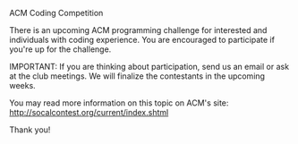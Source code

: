 ACM Coding Competition

There is an upcoming ACM programming challenge for interested and individuals with coding experience. You are encouraged to participate if you're up for the challenge.

IMPORTANT: If you are thinking about participation, send us an email or ask at the club meetings. We will finalize the contestants in the upcoming weeks.

You may read more information on this topic on ACM's site:
http://socalcontest.org/current/index.shtml

Thank you!
